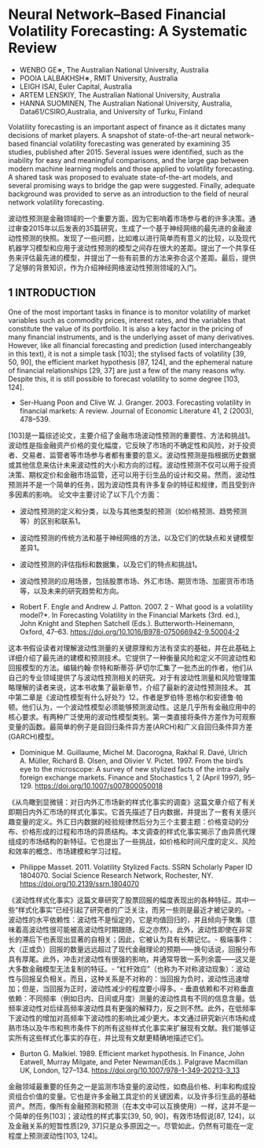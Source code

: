# Neural Network–Based Financial Volatility Forecasting: A Systematic Review

- WENBO GE∗, The Australian National University, Australia
- POOIA LALBAKHSH∗, RMIT University, Australia
- LEIGH ISAI, Euler Capital, Australia
- ARTEM LENSKIY, The Australian National University, Australia
- HANNA SUOMINEN, The Australian National University, Australia, Data61/CSIRO,Australia, and University of Turku, Finland

Volatility forecasting is an important aspect of finance as it dictates many decisions of market players. A snapshot of state-of-the-art neural network–based financial volatility forecasting was generated by examining 35 studies, published after 2015. Several issues were identified, such as the inability for easy and meaningful comparisons, and the large gap between modern machine learning models and those applied to volatility forecasting. A shared task was proposed to evaluate state-of-the-art models, and several promising ways to bridge the gap were suggested. Finally, adequate background was provided to serve as an introduction to the field of neural network volatility forecasting.

波动性预测是金融领域的一个重要方面，因为它影响着市场参与者的许多决策。通过审查2015年以后发表的35篇研究，生成了一个基于神经网络的最先进的金融波动性预测的快照。发现了一些问题，比如难以进行简单而有意义的比较，以及现代机器学习模型和应用于波动性预测的模型之间存在很大的差距。提出了一个共享任务来评估最先进的模型，并提出了一些有前景的方法来弥合这个差距。最后，提供了足够的背景知识，作为介绍神经网络波动性预测领域的入门。

## 1 INTRODUCTION

One of the most important tasks in finance is to monitor volatility of market variables such as commodity prices, interest rates, and the variables that constitute the value of its portfolio. It is also a key factor in the pricing of many financial instruments, and is the underlying asset of many derivatives. However, like all financial forecasting and prediction (used interchangeably in this text), it is not a simple task [103]; the stylised facts of volatility [39, 50, 90], the efficient market hypothesis [87, 124], and the ephemeral nature of financial relationships [29, 37] are just a few of the many reasons why. Despite this, it is still possible to forecast volatility to some degree [103, 124].


- Ser-Huang Poon and Clive W. J. Granger. 2003. Forecasting volatility in financial markets: A review. Journal of Economic Literature 41, 2 (2003), 478–539.

[103]是一篇综述论文，主要介绍了金融市场波动性预测的重要性、方法和挑战1。波动性是指金融资产价格的变化幅度，它反映了市场的不确定性和风险，对于投资者、交易者、监管者等市场参与者都有重要的意义。波动性预测是指根据历史数据或其他信息来估计未来波动性的大小和方向的过程。波动性预测不仅可以用于投资决策、期权定价和金融市场监管，还可以用于衍生品的设计和交易。然而，波动性预测并不是一个简单的任务，因为波动性具有许多复杂的特征和规律，而且受到许多因素的影响。
论文中主要讨论了以下几个方面：
- 波动性预测的定义和分类，以及与其他类型的预测（如价格预测、趋势预测等）的区别和联系1。
- 波动性预测的传统方法和基于神经网络的方法，以及它们的优缺点和关键模型差异1。
- 波动性预测的评估指标和数据集，以及它们的特点和挑战1。
- 波动性预测的应用场景，包括股票市场、外汇市场、期货市场、加密货币市场等，以及未来的研究趋势和方向。

- Robert F. Engle and Andrew J. Patton. 2007. 2 - What good is a volatility model?*. In Forecasting Volatility in the Financial Markets (3rd. ed.), John Knight and Stephen Satchell (Eds.). Butterworth-Heinemann, Oxford, 47–63. https://doi.org/10.1016/B978-075066942-9.50004-2

这本书假设读者对理解波动性测量的关键原理和方法有坚实的基础，并在此基础上详细介绍了最先进的建模和预测技术。它提供了一种衡量风险和定义不同波动性和回报模型的方法。编辑约翰·奈特和斯蒂芬·萨切尔汇集了一批杰出的作者，他们从自己的专业领域提供了与波动性预测相关的研究。对于有波动性测量和风险管理策略理解的读者来说，这本书收集了最新章节，介绍了最新的波动性预测技术。
其中第二章是《波动性模型有什么好处?》12，作者是罗伯特·恩格尔和安德鲁·帕顿。他们认为，一个波动性模型必须能够预测波动性。这是几乎所有金融应用中的核心要求。有两种广泛使用的波动性模型类别。第一类直接将条件方差作为可观察变量的函数。最简单的例子是自回归条件异方差(ARCH)和广义自回归条件异方差(GARCH)模型。

- Dominique M. Guillaume, Michel M. Dacorogna, Rakhal R. Davé, Ulrich A. Müller, Richard B. Olsen, and Olivier V. Pictet. 1997. From the bird’s eye to the microscope: A survey of new stylized facts of the intra-daily foreign exchange markets. Finance and Stochastics 1, 2 (April 1997), 95–129. https://doi.org/10.1007/s007800050018

《从鸟瞰到显微镜：对日内外汇市场新的样式化事实的调查》这篇文章介绍了有关即期日内外汇市场的样式化事实。它首先描述了日内数据，并提出了一套有关感兴趣变量的定义。外汇日内数据的经验规律然后分为三个主要主题：价格变动的分布、价格形成的过程和市场的异质结构。本文调查的样式化事实揭示了由异质代理组成的市场结构的新特征。它也提出了一些挑战，如价格和时间尺度的定义、风险和效率的概念、市场建模和学习过程。

- Philippe Masset. 2011. Volatility Stylized Facts. SSRN Scholarly Paper ID 1804070. Social Science Research Network, Rochester, NY. https://doi.org/10.2139/ssrn.1804070

《波动性样式化事实》这篇文章研究了股票回报的幅度表现出的各种特征。其中一些“样式化事实”已经引起了研究者的广泛关注，而另一些则是最近才被记录的。- 波动性的水平依赖性：波动性不是恒定的，它是均值回归的，并且倾向于聚集（意味着高波动性很可能被高波动性时期跟随，反之亦然）。此外，波动性即使在非常长的滞后下也表现出显著的自相关；因此，它被认为具有长期记忆。- 极端事件：大（正或负）回报的数量远远超过了现代金融理论的预期——换句话说，回报分布具有厚尾。此外，冲击对波动性有很强的影响，并通常导致一系列余震——这又是大多数金融模型无法复制的特征。- “杠杆效应”（也称为不对称波动现象）：波动性与回报呈负相关。而且，这种关系是不对称的：当回报为负时，波动性迅速增加；但是，当回报为正时，波动性减少的程度要小得多。- 垂直依赖和不对称垂直依赖：不同频率（例如日内、日间或月度）测量的波动性具有不同的信息含量。低频率波动性对后续高频率波动性具有更强的解释力，反之则不然。此外，在低频率下波动性的增加对高频率下波动性的影响比减少更大。本文通过研究新兴市场和成熟市场以及牛市和熊市条件下的所有这些样式化事实来扩展现有文献。我们能够证实所有这些样式化事实的存在，并比现有文献更精确地描述它们。

- Burton G. Malkiel. 1989. Efficient market hypothesis. In Finance, John Eatwell, Murray Milgate, and Peter Newman(Eds.). Palgrave Macmillan UK, London, 127–134. https://doi.org/10.1007/978-1-349-20213-3_13


金融领域最重要的任务之一是监测市场变量的波动性，如商品价格、利率和构成投资组合价值的变量。它也是许多金融工具定价的关键因素，以及许多衍生品的基础资产。然而，像所有金融预测和预测（在本文中可以互换使用）一样，这并不是一个简单的任务[103]；波动性的样式事实[39, 50, 90]，有效市场假说[87, 124]，以及金融关系的短暂性质[29, 37]只是众多原因之一。尽管如此，仍然有可能在一定程度上预测波动性[103, 124]。